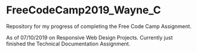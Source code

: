 # FreeCodeCamp2019_Wayne_C
Repository for my progress of completing the Free Code Camp Assignment.

As of 07/10/2019 on Responsive Web Design Projects. Currently just finished the Technical Documentation Assignment. 
